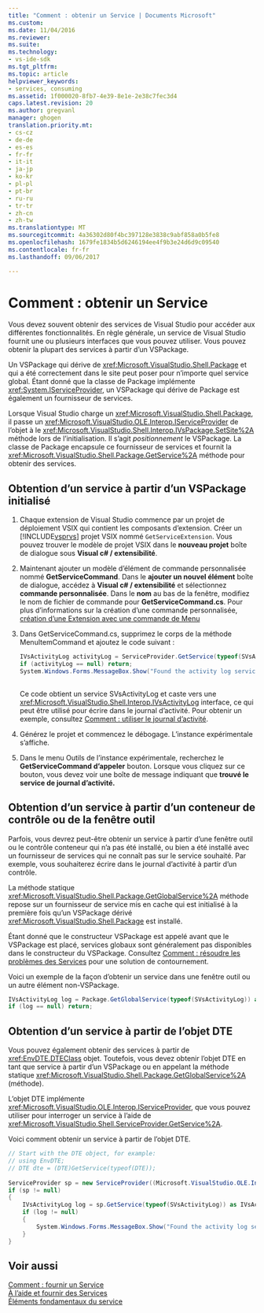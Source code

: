 ```yaml
---
title: "Comment : obtenir un Service | Documents Microsoft"
ms.custom: 
ms.date: 11/04/2016
ms.reviewer: 
ms.suite: 
ms.technology:
- vs-ide-sdk
ms.tgt_pltfrm: 
ms.topic: article
helpviewer_keywords:
- services, consuming
ms.assetid: 1f000020-8fb7-4e39-8e1e-2e38c7fec3d4
caps.latest.revision: 20
ms.author: gregvanl
manager: ghogen
translation.priority.mt:
- cs-cz
- de-de
- es-es
- fr-fr
- it-it
- ja-jp
- ko-kr
- pl-pl
- pt-br
- ru-ru
- tr-tr
- zh-cn
- zh-tw
ms.translationtype: MT
ms.sourcegitcommit: 4a36302d80f4bc397128e3838c9abf858a0b5fe8
ms.openlocfilehash: 1679fe1834b5d6246194ee4f9b3e24d6d9c09540
ms.contentlocale: fr-fr
ms.lasthandoff: 09/06/2017

---
```

# <a name="how-to-get-a-service"></a>Comment : obtenir un Service
Vous devez souvent obtenir des services de Visual Studio pour accéder aux différentes fonctionnalités. En règle générale, un service de Visual Studio fournit une ou plusieurs interfaces que vous pouvez utiliser. Vous pouvez obtenir la plupart des services à partir d’un VSPackage.  
  
 Un VSPackage qui dérive de <xref:Microsoft.VisualStudio.Shell.Package> et qui a été correctement dans le site peut poser pour n’importe quel service global. Étant donné que la classe de Package implémente <xref:System.IServiceProvider>, un VSPackage qui dérive de Package est également un fournisseur de services.  
  
 Lorsque Visual Studio charge un <xref:Microsoft.VisualStudio.Shell.Package>, il passe un <xref:Microsoft.VisualStudio.OLE.Interop.IServiceProvider> de l’objet à le <xref:Microsoft.VisualStudio.Shell.Interop.IVsPackage.SetSite%2A> méthode lors de l’initialisation. Il s’agit *positionnement* le VSPackage. La classe de Package encapsule ce fournisseur de services et fournit la <xref:Microsoft.VisualStudio.Shell.Package.GetService%2A> méthode pour obtenir des services.  
  
## <a name="getting-a-service-from-an-initialized-vspackage"></a>Obtention d’un service à partir d’un VSPackage initialisé  
  
1.  Chaque extension de Visual Studio commence par un projet de déploiement VSIX qui contient les composants d’extension. Créer un [!INCLUDE[vsprvs](../code-quality/includes/vsprvs_md.md)] projet VSIX nommé `GetServiceExtension`. Vous pouvez trouver le modèle de projet VSIX dans le **nouveau projet** boîte de dialogue sous **Visual c# / extensibilité**.  
  
2.  Maintenant ajouter un modèle d’élément de commande personnalisée nommé **GetServiceCommand**. Dans le **ajouter un nouvel élément** boîte de dialogue, accédez à **Visual c# / extensibilité** et sélectionnez **commande personnalisée**. Dans le **nom** au bas de la fenêtre, modifiez le nom de fichier de commande pour **GetServiceCommand.cs**. Pour plus d’informations sur la création d’une commande personnalisée, [création d’une Extension avec une commande de Menu](../extensibility/creating-an-extension-with-a-menu-command.md)  
  
3.  Dans GetServiceCommand.cs, supprimez le corps de la méthode MenuItemCommand et ajoutez le code suivant :  
  
    ```csharp  
    IVsActivityLog activityLog = ServiceProvider.GetService(typeof(SVsActivityLog)) as IVsActivityLog;  
    if (activityLog == null) return;  
    System.Windows.Forms.MessageBox.Show("Found the activity log service.");  
  
    ```  
  
     Ce code obtient un service SVsActivityLog et caste vers une <xref:Microsoft.VisualStudio.Shell.Interop.IVsActivityLog> interface, ce qui peut être utilisé pour écrire dans le journal d’activité. Pour obtenir un exemple, consultez [Comment : utiliser le journal d’activité](../extensibility/how-to-use-the-activity-log.md).  
  
4.  Générez le projet et commencez le débogage. L’instance expérimentale s’affiche.  
  
5.  Dans le menu Outils de l’instance expérimentale, recherchez le **GetServiceCommand d’appeler** bouton. Lorsque vous cliquez sur ce bouton, vous devez voir une boîte de message indiquant que **trouvé le service de journal d’activité.**  
  
## <a name="getting-a-service-from-a-tool-window-or-control-container"></a>Obtention d’un service à partir d’un conteneur de contrôle ou de la fenêtre outil  
 Parfois, vous devrez peut-être obtenir un service à partir d’une fenêtre outil ou le contrôle conteneur qui n’a pas été installé, ou bien a été installé avec un fournisseur de services qui ne connaît pas sur le service souhaité. Par exemple, vous souhaiterez écrire dans le journal d’activité à partir d’un contrôle.  
  
 La méthode statique <xref:Microsoft.VisualStudio.Shell.Package.GetGlobalService%2A> méthode repose sur un fournisseur de service mis en cache qui est initialisé à la première fois qu’un VSPackage dérivé <xref:Microsoft.VisualStudio.Shell.Package> est installé.  
  
 Étant donné que le constructeur VSPackage est appelé avant que le VSPackage est placé, services globaux sont généralement pas disponibles dans le constructeur du VSPackage. Consultez [Comment : résoudre les problèmes des Services](../extensibility/how-to-troubleshoot-services.md) pour une solution de contournement.  
  
 Voici un exemple de la façon d’obtenir un service dans une fenêtre outil ou un autre élément non-VSPackage.  
  
```csharp  
IVsActivityLog log = Package.GetGlobalService(typeof(SVsActivityLog)) as IVsActivityLog;  
if (log == null) return;  
```  
  
## <a name="getting-a-service-from-the-dte-object"></a>Obtention d’un service à partir de l’objet DTE  
 Vous pouvez également obtenir des services à partir de <xref:EnvDTE.DTEClass> objet. Toutefois, vous devez obtenir l’objet DTE en tant que service à partir d’un VSPackage ou en appelant la méthode statique <xref:Microsoft.VisualStudio.Shell.Package.GetGlobalService%2A> (méthode).  
  
 L’objet DTE implémente <xref:Microsoft.VisualStudio.OLE.Interop.IServiceProvider>, que vous pouvez utiliser pour interroger un service à l’aide de <xref:Microsoft.VisualStudio.Shell.ServiceProvider.GetService%2A>.  
  
 Voici comment obtenir un service à partir de l’objet DTE.  
  
```csharp  
// Start with the DTE object, for example:   
// using EnvDTE;  
// DTE dte = (DTE)GetService(typeof(DTE));  
  
ServiceProvider sp = new ServiceProvider((Microsoft.VisualStudio.OLE.Interop.IServiceProvider)dte);  
if (sp != null)  
{  
    IVsActivityLog log = sp.GetService(typeof(SVsActivityLog)) as IVsActivityLog;  
    if (log != null)  
    {   
        System.Windows.Forms.MessageBox.Show("Found the activity log service.");  
    }  
}  
```  
  
## <a name="see-also"></a>Voir aussi  
 [Comment : fournir un Service](../extensibility/how-to-provide-a-service.md)   
 [À l’aide et fournir des Services](../extensibility/using-and-providing-services.md)   
 [Éléments fondamentaux du service](../extensibility/internals/service-essentials.md)
